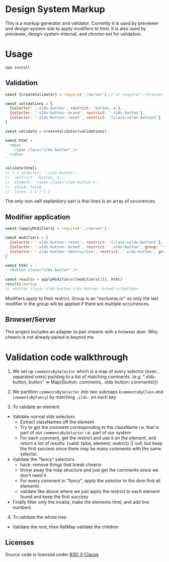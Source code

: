 # Design System Markup

This is a markup generator and validator. Currently it is used by previewer and design-system-site to apply modifiers to html. It is also used by previewer, design-system-internal, and chrome-ext for validation.


# Usage

`npm install`


## Validation

```js
const {createValidator} = require('./server') // or require('./browser')

const validations = [
  {selector: '.slds-button', restrict: 'button, a'},
  {selector: '.slds-button--brand', restrict: '.slds-button'},
  {selector: '.slds-button--reset', restrict: '[class~=slds-button]'}
]

const validate = createValidator(validations)

const html = `
  <div>
    <span class="slds-button" />
  </div>
`

validate(html)
// [ { selector: '.slds-button',
//  restrict: 'button, a',
//  element: '<span class="slds-button">',
//  valid: false,
//  lines: [ 1 ] } ]
```

The only non-self explanitory part is that lines is an array of occurences.


## Modifier application

```js
const {applyModifiers} = require('../server')

const modifiers = [
  {selector: '.slds-button--reset', restrict: '[class~=slds-button]'},
  {selector: '.slds-button--brand', restrict: '.slds-button', group: 'theme'},
  {selector: '.slds-button--destructive', restrict: '.slds-button', group: 'theme'}
]

const html = `
  <button class="slds-button" />
`
const results = applyModifiers([modifiers[1]], html)
results.markup
// <button class="slds-button slds-button--brand"></button>
```

Modifiers apply to their restrict. Group is an "exclusive or" so only the last modifier in the group will be applied if there are multiple occurrences.

## Browser/Server

This project includes an adapter to pair cheerio with a browser dom. Why cheerio is not already paired is beyond me.


# Validation code walkthrough

1. We set up `commentsBySelector` which is a map of every selector (even , separated ones) pointing to a list of matching comments. (e.g. ".slds-button, button" => Map({button: comments, .slds-button: comments}))

2. We partition `commentsBySelector` into two submaps (`commentsByClass` and `commentsByFancy`) by matching `.slds-` on each key

3. To validate an element
  * Validate normal slds selectors
    * Extract classNames off the element
    * Try to get the comment corresponding to the className i.e. that is part of our `commentsBySelector` i.e. part of our system
    * For each comment, get the restrict and use it on the element, and return a list of results: {valid: false, element, restrict} || null, but keep the first success since there may be many comments with the same selector.
  * Validate the "fancy" selectors
    * hack: remove things that break cheerio
    * throw away the map structure and just get the comments since we don't need it
    * For every comment in "fancy", apply the selector to the dom find all elements
    * validate like above where we just apply the restrict to each element found and keep the first success
  * Finally filter only the invalid, make the elements html, and add line numbers

4. To validate the whole tree
  * Validate the root, then flatMap validate the children

## Licenses
Source code is licensed under [BSD 3-Clause](https://git.io/sfdc-license)
